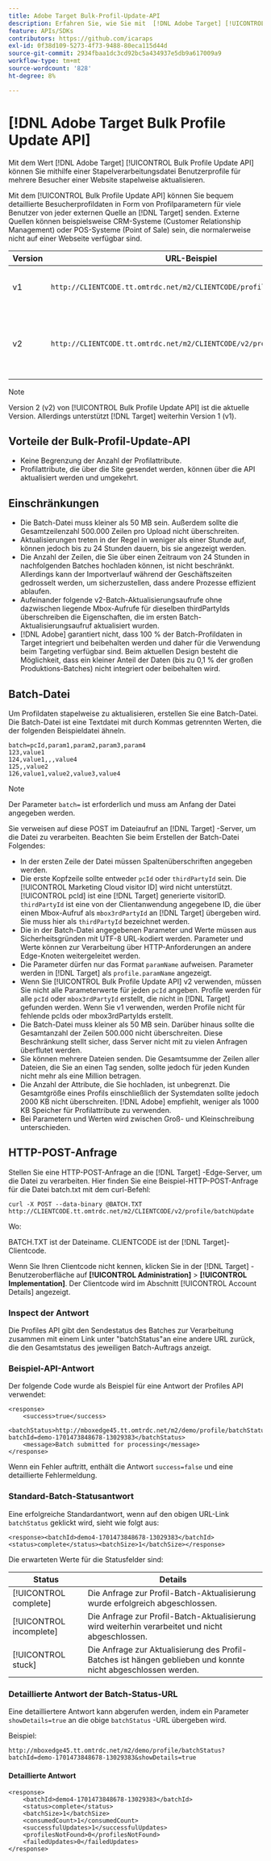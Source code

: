 ```yaml
---
title: Adobe Target Bulk-Profil-Update-API
description: Erfahren Sie, wie Sie mit  [!DNL Adobe Target] [!UICONTROL Bulk Profile Update API] die Profildaten mehrerer Besucher zur Verwendung beim Targeting an [!DNL Target] senden können.
feature: APIs/SDKs
contributors: https://github.com/icaraps
exl-id: 0f38d109-5273-4f73-9488-80eca115d44d
source-git-commit: 2934fbaa1dc3cd92bc5a434937e5db9a617009a9
workflow-type: tm+mt
source-wordcount: '828'
ht-degree: 8%

---
```


# [!DNL Adobe Target Bulk Profile Update API]

Mit dem Wert [!DNL Adobe Target] [!UICONTROL Bulk Profile Update API] können Sie mithilfe einer Stapelverarbeitungsdatei Benutzerprofile für mehrere Besucher einer Website stapelweise aktualisieren.

Mit dem [!UICONTROL Bulk Profile Update API] können Sie bequem detaillierte Besucherprofildaten in Form von Profilparametern für viele Benutzer von jeder externen Quelle an [!DNL Target] senden. Externe Quellen können beispielsweise CRM-Systeme (Customer Relationship Management) oder POS-Systeme (Point of Sale) sein, die normalerweise nicht auf einer Webseite verfügbar sind.

| Version  | URL-Beispiel | Funktionen |
| --- | --- | --- |
| v1 | `http://CLIENTCODE.tt.omtrdc.net/m2/CLIENTCODE/profile/batchUpdate` | Nur Unterstützung für Massenaktualisierung von Profilen. |
| v2 | `http://CLIENTCODE.tt.omtrdc.net/m2/CLIENTCODE/v2/profile/batchUpdate` | <ul><li>Erstellen Sie ein Profil, falls nicht gefunden.</li><li>Aktualisierung des Zeilenstatus.</li></ul> |

>[!NOTE]
>
>Version 2 (v2) von [!UICONTROL Bulk Profile Update API] ist die aktuelle Version. Allerdings unterstützt [!DNL Target] weiterhin Version 1 (v1).

## Vorteile der Bulk-Profil-Update-API

* Keine Begrenzung der Anzahl der Profilattribute.
* Profilattribute, die über die Site gesendet werden, können über die API aktualisiert werden und umgekehrt.

## Einschränkungen

* Die Batch-Datei muss kleiner als 50 MB sein. Außerdem sollte die Gesamtzeilenzahl 500.000 Zeilen pro Upload nicht überschreiten.
* Aktualisierungen treten in der Regel in weniger als einer Stunde auf, können jedoch bis zu 24 Stunden dauern, bis sie angezeigt werden.
* Die Anzahl der Zeilen, die Sie über einen Zeitraum von 24 Stunden in nachfolgenden Batches hochladen können, ist nicht beschränkt. Allerdings kann der Importverlauf während der Geschäftszeiten gedrosselt werden, um sicherzustellen, dass andere Prozesse effizient ablaufen.
* Aufeinander folgende v2-Batch-Aktualisierungsaufrufe ohne dazwischen liegende Mbox-Aufrufe für dieselben thirdPartyIds überschreiben die Eigenschaften, die im ersten Batch-Aktualisierungsaufruf aktualisiert wurden.
* [!DNL Adobe] garantiert nicht, dass 100 % der Batch-Profildaten in Target integriert und beibehalten werden und daher für die Verwendung beim Targeting verfügbar sind. Beim aktuellen Design besteht die Möglichkeit, dass ein kleiner Anteil der Daten (bis zu 0,1 % der großen Produktions-Batches) nicht integriert oder beibehalten wird.

## Batch-Datei

Um Profildaten stapelweise zu aktualisieren, erstellen Sie eine Batch-Datei. Die Batch-Datei ist eine Textdatei mit durch Kommas getrennten Werten, die der folgenden Beispieldatei ähneln.

``````
batch=pcId,param1,param2,param3,param4
123,value1
124,value1,,,value4
125,,value2
126,value1,value2,value3,value4
``````

>[!NOTE]
>
>Der Parameter `batch=` ist erforderlich und muss am Anfang der Datei angegeben werden.

Sie verweisen auf diese POST im Dateiaufruf an [!DNL Target] -Server, um die Datei zu verarbeiten. Beachten Sie beim Erstellen der Batch-Datei Folgendes:

* In der ersten Zeile der Datei müssen Spaltenüberschriften angegeben werden.
* Die erste Kopfzeile sollte entweder `pcId` oder `thirdPartyId` sein. Die [!UICONTROL Marketing Cloud visitor ID] wird nicht unterstützt. [!UICONTROL pcId] ist eine [!DNL Target] generierte visitorID. `thirdPartyId` ist eine von der Clientanwendung angegebene ID, die über einen Mbox-Aufruf als `mbox3rdPartyId` an [!DNL Target] übergeben wird. Sie muss hier als `thirdPartyId` bezeichnet werden.
* Die in der Batch-Datei angegebenen Parameter und Werte müssen aus Sicherheitsgründen mit UTF-8 URL-kodiert werden. Parameter und Werte können zur Verarbeitung über HTTP-Anforderungen an andere Edge-Knoten weitergeleitet werden.
* Die Parameter dürfen nur das Format `paramName` aufweisen. Parameter werden in [!DNL Target] als `profile.paramName` angezeigt.
* Wenn Sie [!UICONTROL Bulk Profile Update API] v2 verwenden, müssen Sie nicht alle Parameterwerte für jeden `pcId` angeben. Profile werden für alle `pcId` oder `mbox3rdPartyId` erstellt, die nicht in [!DNL Target] gefunden werden. Wenn Sie v1 verwenden, werden Profile nicht für fehlende pcIds oder mbox3rdPartyIds erstellt.
* Die Batch-Datei muss kleiner als 50 MB sein. Darüber hinaus sollte die Gesamtanzahl der Zeilen 500.000 nicht überschreiten. Diese Beschränkung stellt sicher, dass Server nicht mit zu vielen Anfragen überflutet werden.
* Sie können mehrere Dateien senden. Die Gesamtsumme der Zeilen aller Dateien, die Sie an einen Tag senden, sollte jedoch für jeden Kunden nicht mehr als eine Million betragen.
* Die Anzahl der Attribute, die Sie hochladen, ist unbegrenzt. Die Gesamtgröße eines Profils einschließlich der Systemdaten sollte jedoch 2000 KB nicht überschreiten. [!DNL Adobe] empfiehlt, weniger als 1000 KB Speicher für Profilattribute zu verwenden.
* Bei Parametern und Werten wird zwischen Groß- und Kleinschreibung unterschieden.

## HTTP-POST-Anfrage

Stellen Sie eine HTTP-POST-Anfrage an die [!DNL Target] -Edge-Server, um die Datei zu verarbeiten. Hier finden Sie eine Beispiel-HTTP-POST-Anfrage für die Datei batch.txt mit dem curl-Befehl:

``````
curl -X POST --data-binary @BATCH.TXT http://CLIENTCODE.tt.omtrdc.net/m2/CLIENTCODE/v2/profile/batchUpdate
``````

Wo:

BATCH.TXT ist der Dateiname. CLIENTCODE ist der [!DNL Target]-Clientcode.

Wenn Sie Ihren Clientcode nicht kennen, klicken Sie in der [!DNL Target] -Benutzeroberfläche auf **[!UICONTROL Administration]** > **[!UICONTROL Implementation]**. Der Clientcode wird im Abschnitt [!UICONTROL Account Details] angezeigt.

### Inspect der Antwort

Die Profiles API gibt den Sendestatus des Batches zur Verarbeitung zusammen mit einem Link unter &quot;batchStatus&quot;an eine andere URL zurück, die den Gesamtstatus des jeweiligen Batch-Auftrags anzeigt.

### Beispiel-API-Antwort

Der folgende Code wurde als Beispiel für eine Antwort der Profiles API verwendet:

```
<response>
    <success>true</success>
    <batchStatus>http://mboxedge45.tt.omtrdc.net/m2/demo/profile/batchStatus?batchId=demo-1701473848678-13029383</batchStatus>
    <message>Batch submitted for processing</message>
</response>
```

Wenn ein Fehler auftritt, enthält die Antwort `success=false` und eine detaillierte Fehlermeldung.

### Standard-Batch-Statusantwort

Eine erfolgreiche Standardantwort, wenn auf den obigen URL-Link `batchStatus` geklickt wird, sieht wie folgt aus:

```
<response><batchId>demo4-1701473848678-13029383</batchId><status>complete</status><batchSize>1</batchSize></response>
```

Die erwarteten Werte für die Statusfelder sind:

| Status | Details |
| --- | --- |
| [!UICONTROL complete] | Die Anfrage zur Profil-Batch-Aktualisierung wurde erfolgreich abgeschlossen. |
| [!UICONTROL incomplete] | Die Anfrage zur Profil-Batch-Aktualisierung wird weiterhin verarbeitet und nicht abgeschlossen. |
| [!UICONTROL stuck] | Die Anfrage zur Aktualisierung des Profil-Batches ist hängen geblieben und konnte nicht abgeschlossen werden. |

### Detaillierte Antwort der Batch-Status-URL

Eine detailliertere Antwort kann abgerufen werden, indem ein Parameter `showDetails=true` an die obige `batchStatus` -URL übergeben wird.

Beispiel:

```
http://mboxedge45.tt.omtrdc.net/m2/demo/profile/batchStatus?batchId=demo-1701473848678-13029383&showDetails=true
```

#### Detaillierte Antwort

```
<response>
    <batchId>demo4-1701473848678-13029383</batchId>
    <status>complete</status>
    <batchSize>1</batchSize>
    <consumedCount>1</consumedCount>
    <successfulUpdates>1</successfulUpdates>
    <profilesNotFound>0</profilesNotFound>
    <failedUpdates>0</failedUpdates>
</response>
```
